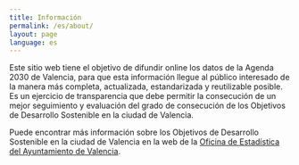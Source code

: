 ```yaml
---
title: Información
permalink: /es/about/
layout: page
language: es
---
```


Este sitio web tiene el objetivo de difundir online los datos de la Agenda 2030 de Valencia, para que esta información llegue al público interesado de la manera más completa, actualizada, estandarizada y reutilizable posible. Es un ejercicio de transparencia que debe permitir la consecución de un mejor seguimiento y evaluación del grado de consecución de los Objetivos de Desarrollo Sostenible en la ciudad de Valencia.

Puede encontrar más información sobre los Objetivos de Desarrollo Sostenible en la ciudad de Valencia en la web de la [Oficina de Estadística del Ayuntamiento de Valencia](https://www.valencia.es/cas/estadistica/ods_principal).
